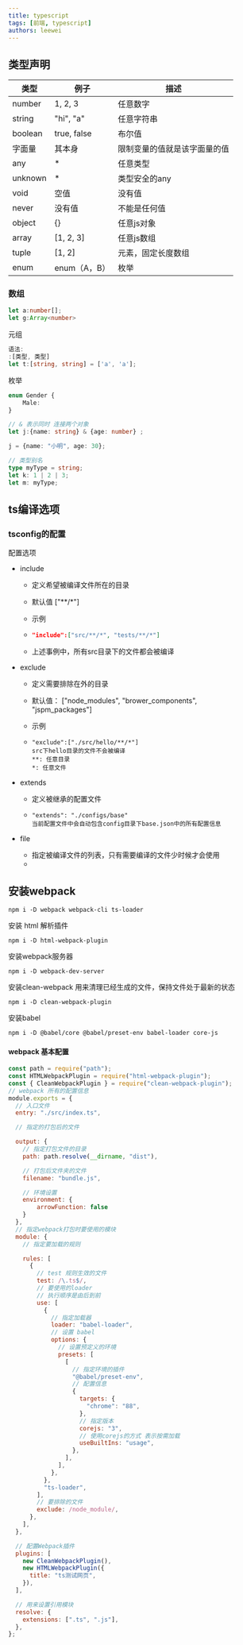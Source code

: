 ```yaml
---
title: typescript
tags: [前端, typescript]
authors: leewei
---
```


## 类型声明



| 类型    | 例子         | 描述                         |
| ------- | ------------ | ---------------------------- |
| number  | 1, 2, 3      | 任意数字                     |
| string  | "hi", "a"    | 任意字符串                   |
| boolean | true, false  | 布尔值                       |
| 字面量  | 其本身       | 限制变量的值就是该字面量的值 |
| any     | *            | 任意类型                     |
| unknown | *            | 类型安全的any                |
| void    | 空值         | 没有值                       |
| never   | 没有值       | 不能是任何值                 |
| object  | {}           | 任意js对象                   |
| array   | [1, 2, 3]    | 任意js数组                   |
| tuple   | [1, 2]       | 元素，固定长度数组           |
| enum    | enum（A，B） | 枚举                         |

### 数组

```typescript
let a:number[];
let g:Array<number>
```

元组

```typescript
语法:
:[类型, 类型]
let t:[string, string] = ['a', 'a'];
```

枚举

```typescript
enum Gender {
    Male: 
}
```



```typescript
// & 表示同时 连接两个对象
let j:{name: string} & {age: number} ;

j = {name: "小明", age: 30};

// 类型别名
type myType = string;
let k: 1 | 2 | 3;
let m: myType;
```



## ts编译选项

### tsconfig的配置

配置选项

- include 

  - 定义希望被编译文件所在的目录

  - 默认值 ["**/*"]

  - 示例

  - ```json
    "include":["src/**/*", "tests/**/*"]
    ```

  - 上述事例中，所有src目录下的文件都会被编译

- exclude

  - 定义需要排除在外的目录

  - 默认值： ["node_modules", "brower_components", "jspm_packages"]

  - 示例

  - ```
    "exclude":["./src/hello/**/*"]
    src下hello目录的文件不会被编译
    **: 任意目录
    *: 任意文件
    ```

- extends

  - 定义被继承的配置文件

  - ```
    "extends": "./configs/base"
    当前配置文件中会自动包含config目录下base.json中的所有配置信息
    ```

- file

  - 指定被编译文件的列表，只有需要编译的文件少时候才会使用
  - 



## 安装webpack



```shell
npm i -D webpack webpack-cli ts-loader
```

安装 html 解析插件

```shell
npm i -D html-webpack-plugin
```

安装webpack服务器

```shell
npm i -D webpack-dev-server
```

安装clean-webpack 用来清理已经生成的文件，保持文件处于最新的状态

```shell
npm i -D clean-webpack-plugin
```

安装babel

```shell
npm i -D @babel/core @babel/preset-env babel-loader core-js
```

#### webpack 基本配置

```js
const path = require("path");
const HTMLWebpackPlugin = require("html-webpack-plugin");
const { CleanWebpackPlugin } = require("clean-webpack-plugin");
// webpack 所有的配置信息
module.exports = {
  // 入口文件
  entry: "./src/index.ts",

  // 指定的打包后的文件

  output: {
    // 指定打包文件的目录
    path: path.resolve(__dirname, "dist"),

    // 打包后文件夹的文件
    filename: "bundle.js",

    // 环境设置
    environment: {
        arrowFunction: false
    }
  },
  // 指定webpack打包时要使用的模块
  module: {
    // 指定要加载的规则

    rules: [
      {
        // test 规则生效的文件
        test: /\.ts$/,
        // 要使用的loader
        // 执行顺序是由后到前
        use: [
          {
            // 指定加载器
            loader: "babel-loader",
            // 设置 babel
            options: {
              // 设置预定义的环境
              presets: [
                [
                  // 指定环境的插件
                  "@babel/preset-env",
                  // 配置信息
                  {
                    targets: {
                      "chrome": "88",
                    },
                    // 指定版本
                    corejs: "3",
                    // 使用corejs的方式 表示按需加载
                    useBuiltIns: "usage",
                  },
                ],
              ],
            },
          },
          "ts-loader",
        ],
        // 要排除的文件
        exclude: /node_module/,
      },
    ],
  },

  // 配置Webpack插件
  plugins: [
    new CleanWebpackPlugin(),
    new HTMLWebpackPlugin({
      title: "ts测试网页",
    }),
  ],

  // 用来设置引用模块
  resolve: {
    extensions: [".ts", ".js"],
  },
};

```



